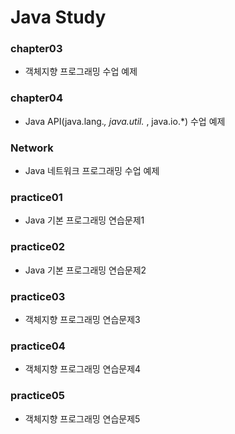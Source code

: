 # Java Study

### chapter03
* 객체지향 프로그래밍 수업 예제

### chapter04
* Java API(java.lang.*, java.util.* , java.io.*) 수업 예제

### Network
* Java 네트워크 프로그래밍 수업 예제

### practice01
* Java 기본 프로그래밍 연습문제1

### practice02
* Java 기본 프로그래밍 연습문제2

### practice03
* 객체지향 프로그래밍 연습문제3

### practice04
* 객체지향 프로그래밍 연습문제4

### practice05
* 객체지향 프로그래밍 연습문제5

